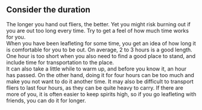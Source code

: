 ## Consider the duration

The longer you hand out fliers, the better. Yet you might risk burning out if
you are out too long every time. Try to get a feel of how much time works for
you.    
When you have been leafleting for some time, you get an idea of how long it is
comfortable for you to be out. On average, 2 to 3 hours is a good length. One
hour is too short when you also need to find a good place to stand, and include
time for transportation to the place.    
It can also take a little while to warm up, and before you know it, an hour has
passed. On the other hand, doing it for four hours can be too much and make you
not want to do it another time. It may also be difficult to transport fliers to
last four hours, as they can be quite heavy to carry. If there are more of you,
it  is often easier to keep spirits high, so if you go leafleting with friends,
you can do it for longer.
